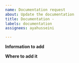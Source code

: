 ```yaml
---
name: Documentation request
about: Update the documentation
title: Documentation -
labels: documentation
assignees: ayahusseini

---
```


**Information to add**


**Where to add it**
